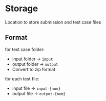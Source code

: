 # Storage
Location to store submission and test case files

## Format
for test case folder:
- input folder -> ```input```
- output folder -> ```output```
- Convert to zip format

for each test file:
- input file -> ```input-{num}```
- output file -> ```output-{num}```
